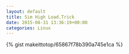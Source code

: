 ```yaml
---
layout: default                                                                                                              
title: Sim High Load.Trick                                                                                                                       
date: 2015-08-31 13:36:19+00:00                                                                                                                        
categories: Linux                                                                                                                
---                                                                                                                              
```


{% gist makeittotop/65867f78b390a745e1ca %}                                                                                                           

